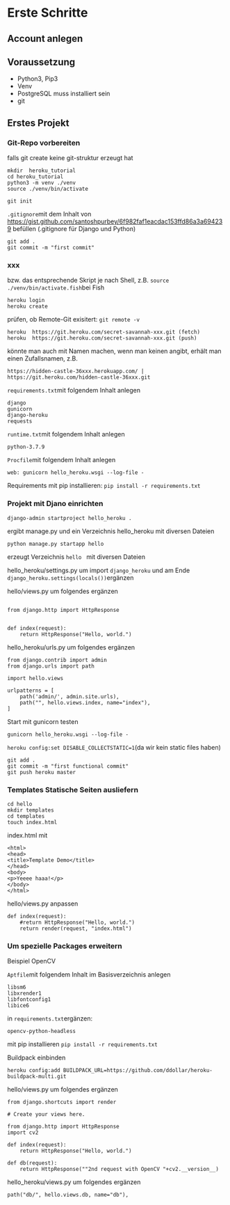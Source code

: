 # Erste Schritte

## Account anlegen

## Voraussetzung

* Python3, Pip3
* Venv
* PostgreSQL muss installiert sein
* git


## Erstes Projekt

### Git-Repo vorbereiten
falls git create keine git-struktur erzeugt hat

```
mkdir  heroku_tutorial
cd heroku_tutorial
python3 -m venv ./venv
source ./venv/bin/activate
```

```
git init
```

`.gitignore`mit dem Inhalt von https://gist.github.com/santoshpurbey/6f982faf1eacdac153ffd86a3a694239 befüllen (.gitignore für Django und Python)

```
git add .
git commit -m "first commit"
```

### xxx


bzw. das entsprechende Skript je nach Shell, z.B. `source ./venv/bin/activate.fish`bei Fish

```
heroku login
heroku create
```
prüfen, ob Remote-Git exisitert: `git remote -v`

```
heroku	https://git.heroku.com/secret-savannah-xxx.git (fetch)
heroku	https://git.heroku.com/secret-savannah-xxx.git (push)
```


könnte man auch mit Namen machen, wenn man keinen angibt, erhält man einen Zufallsnamen, z.B.
```
https://hidden-castle-36xxx.herokuapp.com/ | https://git.heroku.com/hidden-castle-36xxx.git
```



`requirements.txt`mit folgendem Inhalt anlegen
```
django
gunicorn
django-heroku
requests
```

`runtime.txt`mit folgendem Inhalt anlegen
```
python-3.7.9
```

`Procfile`mit folgendem Inhalt anlegen
```
web: gunicorn hello_heroku.wsgi --log-file -
```
Requirements mit pip installieren: `pip install -r requirements.txt`

### Projekt mit Djano einrichten

`django-admin startproject hello_heroku .`

ergibt manage.py und ein Verzeichnis hello_heroku mit diversen Dateien

```
python manage.py startapp hello
```
erzeugt Verzeichnis `hello ` mit diversen Dateien

hello_heroku/settings.py um import `django_heroku` und am Ende `django_heroku.settings(locals())`ergänzen

 hello/views.py um folgendes ergänzen
```

from django.http import HttpResponse


def index(request):
    return HttpResponse("Hello, world.")
```
hello_heroku/urls.py um folgendes ergänzen


```
from django.contrib import admin
from django.urls import path

import hello.views

urlpatterns = [
    path('admin/', admin.site.urls),
    path("", hello.views.index, name="index"),
]
```



Start mit gunicorn testen

```
gunicorn hello_heroku.wsgi --log-file -
```

`heroku config:set DISABLE_COLLECTSTATIC=1`(da wir kein static files haben)


```
git add .
git commit -m "first functional commit"
git push heroku master
```

### Templates Statische Seiten ausliefern

```
cd hello
mkdir templates
cd templates
touch index.html
```

index.html mit
```
<html>
<head>
<title>Template Demo</title>
</head>
<body>
<p>Yeeee haaa!</p>
</body>
</html>
```

hello/views.py anpassen
```
def index(request):
    #return HttpResponse("Hello, world.")
    return render(request, "index.html")
```

### Um spezielle Packages erweitern

Beispiel OpenCV

`Aptfile`mit folgendem Inhalt im Basisverzeichnis anlegen
```
libsm6
libxrender1
libfontconfig1
libice6
```
in `requirements.txt`ergänzen:

```
opencv-python-headless
```
mit pip installieren `pip install -r requirements.txt`

Buildpack einbinden
```
heroku config:add BUILDPACK_URL=https://github.com/ddollar/heroku-buildpack-multi.git
```

 hello/views.py um folgendes ergänzen
```
from django.shortcuts import render

# Create your views here.

from django.http import HttpResponse
import cv2

def index(request):
    return HttpResponse("Hello, world.")

def db(request):
    return HttpResponse(""2nd request with OpenCV "+cv2.__version__)
```

 hello_heroku/views.py um folgendes ergänzen
```
path("db/", hello.views.db, name="db"),
```